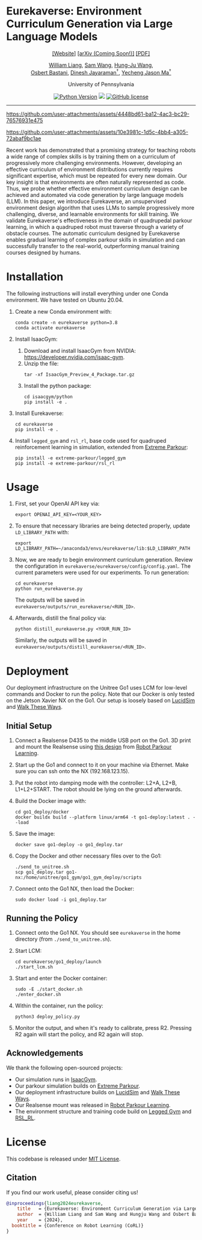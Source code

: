 # Eurekaverse: Environment Curriculum Generation via Large Language Models

<div align="center">

[[Website]](https://eureka-research.github.io/eurekaverse/)
[[arXiv (Coming Soon!)]]()
[[PDF]](https://eureka-research.github.io/eurekaverse/assets/eurekaverse_paper.pdf)

[William Liang](https://willjhliang.github.io), [Sam Wang](https://www.linkedin.com/in/sam-wang-penn), [Hung-Ju Wang](https://www.linkedin.com/in/hungju-wang),<br>
[Osbert Bastani](https://obastani.github.io/), [Dinesh Jayaraman<sup>†</sup>](https://www.seas.upenn.edu/~dineshj/), [Yecheng Jason Ma<sup>†</sup>](https://jasonma2016.github.io/)

University of Pennsylvania

[![Python Version](https://img.shields.io/badge/Python-3.8-blue.svg)](https://github.com/eureka-research/Eurekaverse)
[<img src="https://img.shields.io/badge/Framework-PyTorch-red.svg"/>](https://pytorch.org/)
[![GitHub license](https://img.shields.io/github/license/eureka-research/eurekaverse)](https://github.com/eureka-research/Eurekaverse/blob/main/LICENSE)

______________________________________________________________________

</div>



https://github.com/user-attachments/assets/4448bd61-ba12-4ac3-bc29-76576931e475

https://github.com/user-attachments/assets/10e3981c-1d5c-4bb4-a305-72abaf9bc1ae




Recent work has demonstrated that a promising strategy for teaching robots a wide range of complex skills is by training them on a curriculum of progressively more challenging environments. However, developing an effective curriculum of environment distributions currently requires significant expertise, which must be repeated for every new domain. Our key insight is that environments are often naturally represented as code. Thus, we probe whether effective environment curriculum design can be achieved and automated via code generation by large language models (LLM). In this paper, we introduce Eurekaverse, an unsupervised environment design algorithm that uses LLMs to sample progressively more challenging, diverse, and learnable environments for skill training. We validate Eurekaverse's effectiveness in the domain of quadrupedal parkour learning, in which a quadruped robot must traverse through a variety of obstacle courses. The automatic curriculum designed by Eurekaverse enables gradual learning of complex parkour skills in simulation and can successfully transfer to the real-world, outperforming manual training courses designed by humans.


# Installation
The following instructions will install everything under one Conda environment. We have tested on Ubuntu 20.04.

1. Create a new Conda environment with:
    ```
    conda create -n eurekaverse python=3.8
    conda activate eurekaverse
    ```

2. Install IsaacGym:
    1. Download and install IsaacGym from NVIDIA: https://developer.nvidia.com/isaac-gym.
    2. Unzip the file:
        ```
        tar -xf IsaacGym_Preview_4_Package.tar.gz
        ```
    3. Install the python package:
        ```
        cd isaacgym/python
        pip install -e .
        ```

3. Install Eurekaverse:
    ```
    cd eurekaverse
    pip install -e .
    ```

4. Install `legged_gym` and `rsl_rl`, base code used for quadruped reinforcement learning in simulation, extended from [Extreme Parkour](https://github.com/chengxuxin/extreme-parkour):
    ```
    pip install -e extreme-parkour/legged_gym
    pip install -e extreme-parkour/rsl_rl
    ```

# Usage
1. First, set your OpenAI API key via:
    ```
    export OPENAI_API_KEY=<YOUR_KEY>
    ```

2. To ensure that necessary libraries are being detected properly, update `LD_LIBRARY_PATH` with:
    ```
    export LD_LIBRARY_PATH=~/anaconda3/envs/eurekaverse/lib:$LD_LIBRARY_PATH
    ```

3. Now, we are ready to begin environment curriculum generation. Review the configuration in `eurekaverse/eurekaverse/config/config.yaml`. The current parameters were used for our experiments. To run generation:
    ```
    cd eurekaverse
    python run_eurekaverse.py
    ```
    The outputs will be saved in `eurekaverse/outputs/run_eurekaverse/<RUN_ID>`.

4. Afterwards, distill the final policy via:
    ```
    python distill_eurekaverse.py <YOUR_RUN_ID>
    ```
    Similarly, the outputs will be saved in `eurekaverse/outputs/distill_eurekaverse/<RUN_ID>`.

# Deployment
Our deployment infrastructure on the Unitree Go1 uses LCM for low-level commands and Docker to run the policy. Note that our Docker is only tested on the Jetson Xavier NX on the Go1. Our setup is loosely based on [LucidSim](https://github.com/lucidsim/lucidsim) and [Walk These Ways](https://github.com/Improbable-AI/walk-these-ways).

## Initial Setup

1. Connect a Realsense D435 to the middle USB port on the Go1. 3D print and mount the Realsense using [this design](https://github.com/ZiwenZhuang/parkour/blob/main/go1_ckpts/go1_camMount_30Down.step) from [Robot Parkour Learning](https://github.com/ZiwenZhuang/parkour).

2. Start up the Go1 and connect to it on your machine via Ethernet. Make sure you can ssh onto the NX (192.168.123.15).

3. Put the robot into damping mode with the controller: L2+A, L2+B, L1+L2+START. The robot should be lying on the ground afterwards.

4. Build the Docker image with:
    ```
    cd go1_deploy/docker
    docker buildx build --platform linux/arm64 -t go1-deploy:latest . --load
    ```

5. Save the image:
    ```
    docker save go1-deploy -o go1_deploy.tar
    ```

6. Copy the Docker and other necessary files over to the Go1:
    ```
    ./send_to_unitree.sh
    scp go1_deploy.tar go1-nx:/home/unitree/go1_gym/go1_gym_deploy/scripts
    ```

6. Connect onto the Go1 NX, then load the Docker:
    ```
    sudo docker load -i go1_deploy.tar
    ```

## Running the Policy

1. Connect onto the Go1 NX. You should see `eurekaverse` in the home directory (from `./send_to_unitree.sh`).

2. Start LCM:
    ```
    cd eurekaverse/go1_deploy/launch
    ./start_lcm.sh
    ```

3. Start and enter the Docker container:
    ```
    sudo -E ./start_docker.sh
    ./enter_docker.sh
    ```

4. Within the container, run the policy:
    ```
    python3 deploy_policy.py
    ```

5. Monitor the output, and when it's ready to calibrate, press R2. Pressing R2 again will start the policy, and R2 again will stop.

## Acknowledgements

We thank the following open-sourced projects:
* Our simulation runs in [IsaacGym](https://developer.nvidia.com/isaac-gym).
* Our parkour simulation builds on [Extreme Parkour](https://github.com/chengxuxin/extreme-parkour).
* Our deployment infrastructure builds on [LucidSim](https://github.com/lucidsim/lucidsim) and [Walk These Ways](https://github.com/Improbable-AI/walk-these-ways).
* Our Realsense mount was released in [Robot Parkour Learning](https://github.com/ZiwenZhuang/parkour).
* The environment structure and training code build on [Legged Gym](https://github.com/leggedrobotics/legged_gym) and [RSL_RL](https://github.com/leggedrobotics/rsl_rl).

# License
This codebase is released under [MIT License](LICENSE).

## Citation
If you find our work useful, please consider citing us!
```bibtex
@inproceedings{liang2024eurekaverse,
    title   = {Eurekaverse: Environment Curriculum Generation via Large Language Models},
    author  = {William Liang and Sam Wang and Hungju Wang and Osbert Bastani and Dinesh Jayaraman and Jason Ma}
    year    = {2024},
  booktitle = {Conference on Robot Learning (CoRL)}
}
```
